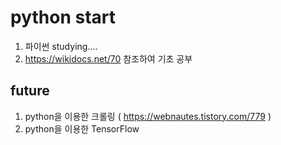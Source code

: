 # python start
1. 파이썬 studying....
2. https://wikidocs.net/70 참조하여 기초 공부

## future
1. python을 이용한 크롤링 ( https://webnautes.tistory.com/779 )
2. python을 이용한 TensorFlow
